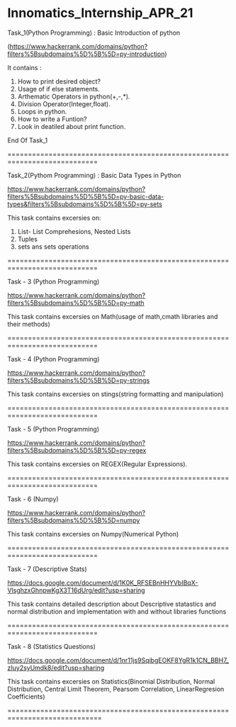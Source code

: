 # Innomatics_Internship_APR_21
Task_1(Python Programming) : Basic Introduction of python 

(https://www.hackerrank.com/domains/python?filters%5Bsubdomains%5D%5B%5D=py-introduction)

It contains :

1. How to print desired object?
2. Usage of if else statements.
3. Arthematic Operators in python(+,-,*).
4. Division Operator(Integer,float).
5. Loops in python.
6. How to write a Funtion?
7. Look in deatiled about print function.

End Of Task_1

============================================================================

Task_2(Pythom Programming) : Basic Data Types in Python

https://www.hackerrank.com/domains/python?filters%5Bsubdomains%5D%5B%5D=py-basic-data-types&filters%5Bsubdomains%5D%5B%5D=py-sets

This task contains excersies on:

1. List- List Comprehesions, Nested Lists
2. Tuples
3. sets ans sets operations

============================================================================

Task - 3 (Python Programming)

https://www.hackerrank.com/domains/python?filters%5Bsubdomains%5D%5B%5D=py-math

This task contains excersies on Math(usage of math,cmath libraries and their methods)

============================================================================

Task - 4 (Python Programming)

https://www.hackerrank.com/domains/python?filters%5Bsubdomains%5D%5B%5D=py-strings

This task contains excersies on stings(string formatting and manipulation)

============================================================================

Task - 5 (Python Programming)

https://www.hackerrank.com/domains/python?filters%5Bsubdomains%5D%5B%5D=py-regex

This task contains excersies on REGEX(Regular Expressions).

============================================================================

Task - 6 (Numpy)

https://www.hackerrank.com/domains/python?filters%5Bsubdomains%5D%5B%5D=numpy

This task contains excersies on Numpy(Numerical Python)

============================================================================

Task - 7 (Descriptive Stats)

https://docs.google.com/document/d/1K0K_RFSEBnHHYVbIBqX-VlsghzxGhnpwKgX3T16dUrg/edit?usp=sharing

This task contains detailed description about Descriptive statastics and normal distribution and implementation with and without libraries functions

============================================================================

Task - 8 (Statistics Questions)

https://docs.google.com/document/d/1nr11js9SqibgEOKF8YgR1k1CN_BBH7_zIuy2syUmdk8/edit?usp=sharing

This task contains excersies on Statistics(Binomial Distribution, Normal Distribution, Central Limit Theorem, Pearsom Correlation, LinearRegresion Coefficients)

=============================================================================
